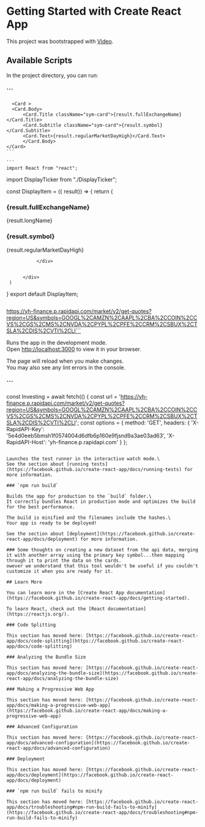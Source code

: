 # Getting Started with Create React App

This project was bootstrapped with [Video](https://www.youtube.com/watch?v=YaioUnMw0mo).

## Available Scripts

In the project directory, you can run:

### ```               
      <Card >
      <Card.Body>
          <Card.Title className="sym-card">{result.fullExchangeName}</Card.Title>
          <Card.Subtitle className="sym-card">{result.symbol}</Card.Subtitle>
          <Card.Text>{result.regularMarketDayHigh}</Card.Text>
          </Card.Body>
    </Card>
    ```

    ```
    import React from "react";
import DisplayTicker from "./DisplayTicker";


const DisplayItem = ({ result}) => {
     return (
          <div className="card">
               <div className="card-inner">
                    <div className="card-front">
                    <h3 className="sym-card">{result.fullExchangeName}</h3>
                         <p className="sym-card">{result.longName}</p>
                    </div>
                    <div className="card-back">
                         <h3>{result.symbol}</h3>
                         <p>{result.regularMarketDayHigh}</p>
                    </div>


               </div>


          </div>     
     )
}
export default DisplayItem;
```

```
https://yh-finance.p.rapidapi.com/market/v2/get-quotes?region=US&symbols=GOOGL%2CAMZN%2CAAPL%2CBA%2CCOIN%2CCVS%2CGS%2CMS%2CNVDA%2CPYPL%2CPFE%2CCRM%2CSBUX%2CTSLA%2CDIS%2CVTI%2CLI```









Runs the app in the development mode.\
Open [http://localhost:3000](http://localhost:3000) to view it in your browser.

The page will reload when you make changes.\
You may also see any lint errors in the console.

### ```
const Investing = await fetch(() {
  const url = 'https://yh-finance.p.rapidapi.com/market/v2/get-quotes?region=US&symbols=GOOGL%2CAMZN%2CAAPL%2CBA%2CCOIN%2CCVS%2CGS%2CMS%2CNVDA%2CPYPL%2CPFE%2CCRM%2CSBUX%2CTSLA%2CDIS%2CVTI%2CLI';
  const options = {
    method: 'GET',
    headers: {
      'X-RapidAPI-Key': '5e4d0eeb5bmsh1f0574004d6dfb6p160e9fjsnd9a3ae03ad63',
      'X-RapidAPI-Host': 'yh-finance.p.rapidapi.com'
    }
  };
  ```

Launches the test runner in the interactive watch mode.\
See the section about [running tests](https://facebook.github.io/create-react-app/docs/running-tests) for more information.

### `npm run build`

Builds the app for production to the `build` folder.\
It correctly bundles React in production mode and optimizes the build for the best performance.

The build is minified and the filenames include the hashes.\
Your app is ready to be deployed!

See the section about [deployment](https://facebook.github.io/create-react-app/docs/deployment) for more information.

### Some thoughts on creating a new dataset from the api data, merging it with another array using the primary key symbol...then mapping through it to print the data on the cards.  
owever we understand that this tool wouldn't be useful if you couldn't customize it when you are ready for it.

## Learn More

You can learn more in the [Create React App documentation](https://facebook.github.io/create-react-app/docs/getting-started).

To learn React, check out the [React documentation](https://reactjs.org/).

### Code Splitting

This section has moved here: [https://facebook.github.io/create-react-app/docs/code-splitting](https://facebook.github.io/create-react-app/docs/code-splitting)

### Analyzing the Bundle Size

This section has moved here: [https://facebook.github.io/create-react-app/docs/analyzing-the-bundle-size](https://facebook.github.io/create-react-app/docs/analyzing-the-bundle-size)

### Making a Progressive Web App

This section has moved here: [https://facebook.github.io/create-react-app/docs/making-a-progressive-web-app](https://facebook.github.io/create-react-app/docs/making-a-progressive-web-app)

### Advanced Configuration

This section has moved here: [https://facebook.github.io/create-react-app/docs/advanced-configuration](https://facebook.github.io/create-react-app/docs/advanced-configuration)

### Deployment

This section has moved here: [https://facebook.github.io/create-react-app/docs/deployment](https://facebook.github.io/create-react-app/docs/deployment)

### `npm run build` fails to minify

This section has moved here: [https://facebook.github.io/create-react-app/docs/troubleshooting#npm-run-build-fails-to-minify](https://facebook.github.io/create-react-app/docs/troubleshooting#npm-run-build-fails-to-minify)
